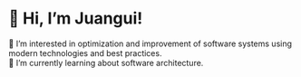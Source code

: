 # 👋 Hi, I’m Juangui!  
👀 I’m interested in optimization and improvement of software systems using modern technologies and best practices.  
🌱 I’m currently learning about software architecture.

<!---
juanguirp/juanguirp is a ✨ special ✨ repository because its `README.md` (this file) appears on your GitHub profile.
You can click the Preview link to take a look at your changes.
--->
